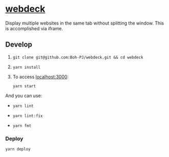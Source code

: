 # [webdeck](https://Boh-PJ.github.io/webdeck)

Display multiple websites in the same tab without splitting the window.
This is accomplished via iframe.

## Develop

1. ```shell
   git clone git@github.com:Boh-PJ/webdeck.git && cd webdeck
   ```
2. ```shell
   yarn install
   ```
3. To access <localhost:3000>:
   ```shell
   yarn start
   ```

And you can use:

- ```shell
  yarn lint
  ```
- ```shell
  yarn lint:fix
  ```
- ```shell
  yarn fmt
  ```

### Deploy

```shell
yarn deploy
```
